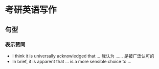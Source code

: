 # 考研英语写作

## 句型
### 表示赞同
- I think it is universally acknowledged that ... 我认为 ...... 是被广泛认可的
- In brief, it is apparent that ... is a more sensible choice to ... 